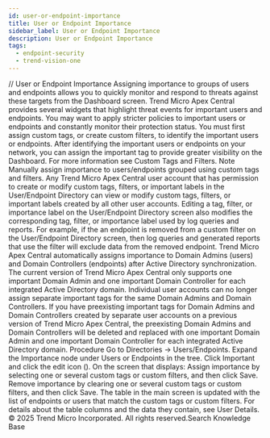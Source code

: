 ```yaml
---
id: user-or-endpoint-importance
title: User or Endpoint Importance
sidebar_label: User or Endpoint Importance
description: User or Endpoint Importance
tags:
  - endpoint-security
  - trend-vision-one
---
```


/*<![CDATA[*/ $('#title').html($('meta[name=map-description]').attr('content')); /*]]>*/ User or Endpoint Importance Assigning importance to groups of users and endpoints allows you to quickly monitor and respond to threats against these targets from the Dashboard screen. Trend Micro Apex Central provides several widgets that highlight threat events for important users and endpoints. You may want to apply stricter policies to important users or endpoints and constantly monitor their protection status. You must first assign custom tags, or create custom filters, to identify the important users or endpoints. After identifying the important users or endpoints on your network, you can assign the important tag to provide greater visibility on the Dashboard. For more information see Custom Tags and Filters. Note Manually assign importance to users/endpoints grouped using custom tags and filters. Any Trend Micro Apex Central user account that has permission to create or modify custom tags, filters, or important labels in the User/Endpoint Directory can view or modify custom tags, filters, or important labels created by all other user accounts. Editing a tag, filter, or importance label on the User/Endpoint Directory screen also modifies the corresponding tag, filter, or importance label used by log queries and reports. For example, if the an endpoint is removed from a custom filter on the User/Endpoint Directory screen, then log queries and generated reports that use the filter will exclude data from the removed endpoint. Trend Micro Apex Central automatically assigns importance to Domain Admins (users) and Domain Controllers (endpoints) after Active Directory synchronization. The current version of Trend Micro Apex Central only supports one important Domain Admin and one important Domain Controller for each integrated Active Directory domain. Individual user accounts can no longer assign separate important tags for the same Domain Admins and Domain Controllers. If you have preexisting important tags for Domain Admins and Domain Controllers created by separate user accounts on a previous version of Trend Micro Apex Central, the preexisting Domain Admins and Domain Controllers will be deleted and replaced with one important Domain Admin and one important Domain Controller for each integrated Active Directory domain. Procedure Go to Directories → Users/Endpoints. Expand the Importance node under Users or Endpoints in the tree. Click Important and click the edit icon (). On the screen that displays: Assign importance by selecting one or several custom tags or custom filters, and then click Save. Remove importance by clearing one or several custom tags or custom filters, and then click Save. The table in the main screen is updated with the list of endpoints or users that match the custom tags or custom filters. For details about the table columns and the data they contain, see User Details. © 2025 Trend Micro Incorporated. All rights reserved.Search Knowledge Base